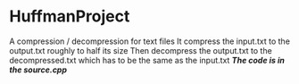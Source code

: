 # HuffmanProject
A compression / decompression for text files
It compress the input.txt to the output.txt roughly to half its size
Then decompress the output.txt to the decompressed.txt which has to be the same as the input.txt
***The code is in the source.cpp***
